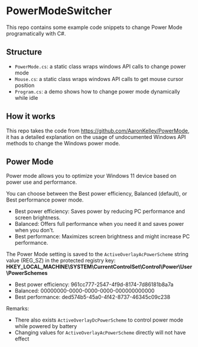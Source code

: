 # PowerModeSwitcher

This repo contains some example code snippets to change Power Mode programatically with C#.

## Structure

- `PowerMode.cs`: a static class wraps windows API calls to change power mode
- `Mouse.cs`: a static class wraps windows API calls to get mouse cursor position
- `Program.cs`: a demo shows how to change power mode dynamically while idle

## How it works

This repo takes the code from https://github.com/AaronKelley/PowerMode, it has a detailed explanation on the usage of
undocumented Windows API methods to change the Windows power mode.

## Power Mode

Power mode allows you to optimize your Windows 11 device based on power use and performance.

You can choose between the Best power efficiency, Balanced (default), or Best performance power mode.

- Best power efficiency: Saves power by reducing PC performance and screen brightness.
- Balanced: Offers full performance when you need it and saves power when you don't.
- Best performance: Maximizes screen brightness and might increase PC performance.

The Power Mode setting is saved to the `ActiveOverlayAcPowerScheme` string value (REG_SZ) in the protected registry key:
**HKEY_LOCAL_MACHINE\SYSTEM\CurrentControlSet\Control\Power\User\PowerSchemes**

- Best power efficiency: 961cc777-2547-4f9d-8174-7d86181b8a7a
- Balanced: 00000000-0000-0000-0000-000000000000
- Best performance: ded574b5-45a0-4f42-8737-46345c09c238

Remarks: 
- There also exists `ActiveOverlayDcPowerScheme` to control power mode while powered by battery
- Changing values for `ActiveOverlayAcPowerScheme` directly will not have effect